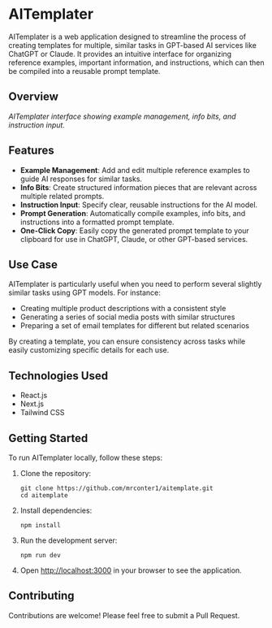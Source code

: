 # AITemplater

AITemplater is a web application designed to streamline the process of creating templates for multiple, similar tasks in GPT-based AI services like ChatGPT or Claude. It provides an intuitive interface for organizing reference examples, important information, and instructions, which can then be compiled into a reusable prompt template.

## Overview

*AITemplater interface showing example management, info bits, and instruction input.*

## Features

- **Example Management**: Add and edit multiple reference examples to guide AI responses for similar tasks.
- **Info Bits**: Create structured information pieces that are relevant across multiple related prompts.
- **Instruction Input**: Specify clear, reusable instructions for the AI model.
- **Prompt Generation**: Automatically compile examples, info bits, and instructions into a formatted prompt template.
- **One-Click Copy**: Easily copy the generated prompt template to your clipboard for use in ChatGPT, Claude, or other GPT-based services.

## Use Case

AITemplater is particularly useful when you need to perform several slightly similar tasks using GPT models. For instance:

- Creating multiple product descriptions with a consistent style
- Generating a series of social media posts with similar structures
- Preparing a set of email templates for different but related scenarios

By creating a template, you can ensure consistency across tasks while easily customizing specific details for each use.

## Technologies Used

- React.js
- Next.js
- Tailwind CSS

## Getting Started

To run AITemplater locally, follow these steps:

1. Clone the repository:
   ```
   git clone https://github.com/mrconter1/aitemplate.git
   cd aitemplate
   ```

2. Install dependencies:
   ```
   npm install
   ```

3. Run the development server:
   ```
   npm run dev
   ```

4. Open [http://localhost:3000](http://localhost:3000) in your browser to see the application.

## Contributing

Contributions are welcome! Please feel free to submit a Pull Request.